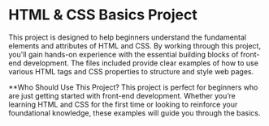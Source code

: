 # HTML & CSS Basics Project
This project is designed to help beginners understand the fundamental elements and attributes of HTML and CSS. By working through this project, you'll gain hands-on experience with the essential building blocks of front-end development. The files included provide clear examples of how to use various HTML tags and CSS properties to structure and style web pages.

**Who Should Use This Project?
This project is perfect for beginners who are just getting started with front-end development. Whether you’re learning HTML and CSS for the first time or looking to reinforce your foundational knowledge, these examples will guide you through the basics.
